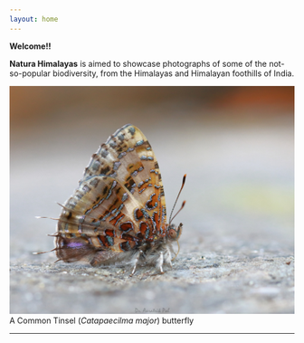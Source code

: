 ```yaml
---
layout: home
---
```

__Welcome!!__

__Natura Himalayas__ is aimed to showcase photographs of some of the not-so-popular biodiversity, from the Himalayas and Himalayan foothills of India.

![](files/catapaecilma-major.JPG "A Common Tinsel (Catapaecilma major) butterfly")
A Common Tinsel (_Catapaecilma major_) butterfly

---

